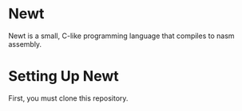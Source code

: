 # Newt
Newt is a small, C-like programming language that compiles to nasm assembly.
# Setting Up Newt
First, you must clone this repository.
